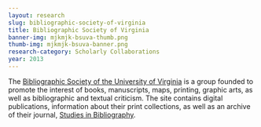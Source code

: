 ```yaml
---
layout: research
slug: bibliographic-society-of-virginia
title: Bibliographic Society of Virginia
banner-img: mjkmjk-bsuva-thumb.png
thumb-img: mjkmjk-bsuva-banner.png
research-category: Scholarly Collaborations
year: 2013
---
```


The [Bibliographic Society of the University of Virginia](http://bsuva.org/) is a group founded to promote the interest of books, manuscripts, maps, printing, graphic arts, as well as bibliographic and textual criticism. The site contains digital publications, information about their print collections, as well as an archive of their journal, [Studies in Bibliography](http://bsuva.org/wordpress/studies-in-bibliography/). 
